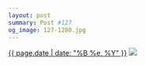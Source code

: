```yaml
---
layout: post
summary: Post #127
og_image: 127-1280.jpg
---
```


<p>
  <time><a href="/127">{{ page.date | date: "%B %e, %Y" }}</a></time>
  <a href="/127"><img src="{{ site.assets_url }}/127-640.jpg" srcset="{{ site.assets_url }}/127-1280.jpg 1280w, {{ site.assets_url }}/127-960.jpg 960w, {{ site.assets_url }}/127-640.jpg 640w, {{ site.assets_url }}/127-320.jpg 320w" sizes="(min-width: 700px) 50vw, calc(100vw - 2rem)" /></a>
</p>
